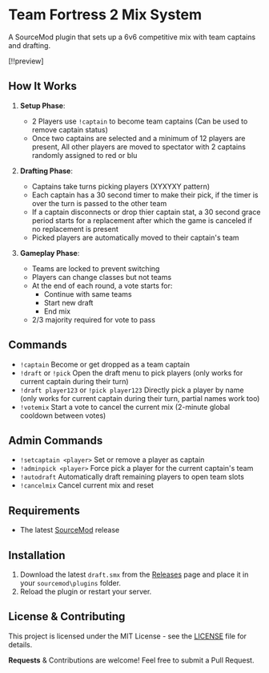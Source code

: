 # Team Fortress 2 Mix System

A SourceMod plugin that sets up a 6v6 competitive mix with team captains and drafting.

[!!preview]

## How It Works

1. **Setup Phase**:
   - 2 Players use `!captain` to become team captains (Can be used to remove captain status)
   - Once two captains are selected and a minimum of 12 players are present, All other players are moved to spectator with 2 captains randomly assigned to red or blu

2. **Drafting Phase**:
   - Captains take turns picking players (XYXYXY pattern)
   - Each captain has a 30 second timer to make their pick, if the timer is over the turn is passed to the other team
   - If a captain disconnects or drop thier captain stat, a 30 second grace period starts for a replacement after which the game is canceled if no replacement is present
   - Picked players are automatically moved to their captain's team

3. **Gameplay Phase**:
   - Teams are locked to prevent switching
   - Players can change classes but not teams
   - At the end of each round, a vote starts for:
     - Continue with same teams
     - Start new draft
     - End mix
   - 2/3 majority required for vote to pass

## Commands

- `!captain` Become or get dropped as a team captain 
- `!draft` or `!pick` Open the draft menu to pick players (only works for current captain during their turn)
- `!draft player123` or `!pick player123` Directly pick a player by name (only works for current captain during their turn, partial names work too)
- `!votemix` Start a vote to cancel the current mix (2-minute global cooldown between votes)

## Admin Commands

- `!setcaptain <player>` Set or remove a player as captain 
- `!adminpick <player>` Force pick a player for the current captain's team
- `!autodraft` Automatically draft remaining players to open team slots
- `!cancelmix` Cancel current mix and reset

## Requirements

- The latest [SourceMod](https://www.sourcemod.net/downloads.php) release

## Installation

1. Download the latest `draft.smx` from the [Releases](https://github.com/vexx-sm/TF2-Mixes/releases) page and place it in your `sourcemod\plugins` folder.
2. Reload the plugin or restart your server.

## License & Contributing

This project is licensed under the MIT License - see the [LICENSE](LICENSE) file for details.

**Requests** & Contributions are welcome! Feel free to submit a Pull Request.
